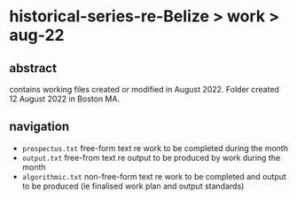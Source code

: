 # historical-series-re-Belize > work > aug-22

## abstract

contains working files created or modified in August 2022. Folder created 12 August 2022 in Boston MA.

## navigation

- `prospectus.txt` free-form text re work to be completed during the month
- `output.txt` free-from text re output to be produced by work during the month
- `algorithmic.txt` non-free-form text re work to be completed and output to be produced (ie finalised work plan and output standards)
